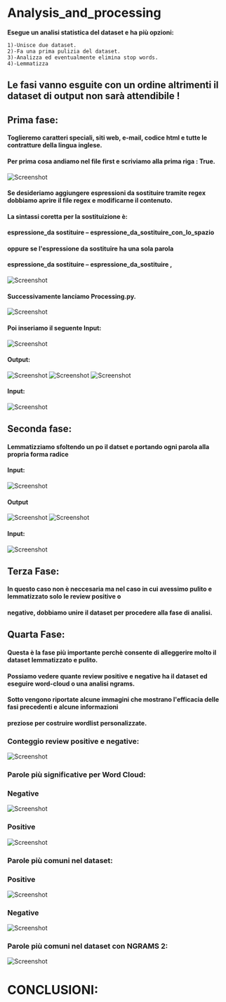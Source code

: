 # Analysis_and_processing
 
 __Esegue un analisi statistica del dataset e ha più opzioni:__ 
     
    1)-Unisce due dataset.
    2)-Fa una prima pulizia del dataset.
    3)-Analizza ed eventualmente elimina stop words.
    4)-Lemmatizza

## Le fasi vanno esguite con un ordine altrimenti il dataset di output non sarà attendibile !
## Prima fase:
#### Toglieremo caratteri speciali, siti web, e-mail, codice html e tutte le contratture della lingua inglese.
#### Per prima cosa andiamo nel file first e scriviamo alla prima riga : True.
![Screenshot](MyScripts/OUTPUTS/Fasi_di_pulizia/1a_Fase_file_first.png)
#### Se desideriamo aggiungere espressioni da sostituire tramite regex dobbiamo aprire il file regex e modificarne il contenuto.
#### La sintassi coretta per la sostituizione è:
#### espressione_da sostituire – espressione_da_sostituire_con_lo_spazio
#### oppure se l'espressione da sostituire ha una sola parola
#### espressione_da sostituire – espressione_da_sostituire ,
![Screenshot](MyScripts/OUTPUTS/Fasi_di_pulizia/util.png)
#### Successivamente lanciamo Processing.py.
![Screenshot](MyScripts/OUTPUTS/Fasi_di_pulizia/1a_Fase_lunch.png)
#### Poi inseriamo il seguente Input:
![Screenshot](MyScripts/OUTPUTS/Fasi_di_pulizia/1a_Fase.png)
#### Output:
![Screenshot](MyScripts/OUTPUTS/Fasi_di_pulizia/1a_Fase_output1.png)
![Screenshot](MyScripts/OUTPUTS/Fasi_di_pulizia/1a_Fase_outputb.png)
![Screenshot](MyScripts/OUTPUTS/Fasi_di_pulizia/1a_Fase_output2.png)
#### Input:
![Screenshot](MyScripts/OUTPUTS/Fasi_di_pulizia/1a_Fase_input.png)

## Seconda fase:
#### Lemmatizziamo sfoltendo un po il datset e portando ogni parola alla propria forma radice
#### Input:
![Screenshot](MyScripts/OUTPUTS/lemmatizzazione/2a_Fase_input.png)
#### Output
![Screenshot](MyScripts/OUTPUTS/lemmatizzazione/2a_Fase_output1.png)
![Screenshot](MyScripts/OUTPUTS/lemmatizzazione/2a_Fase_output2.png)
#### Input:
![Screenshot](MyScripts/OUTPUTS/Fasi_di_pulizia/1a_Fase_input.png)

## Terza Fase:
#### In questo caso non è neccesaria ma nel caso in cui avessimo pulito e lemmatizzato solo le review positive o 
#### negative, dobbiamo unire il dataset per procedere alla fase di analisi.

## Quarta Fase:
#### Questa è la fase più importante perchè consente di alleggerire molto il dataset lemmatizzato e pulito.
#### Possiamo vedere quante review positive e negative ha il dataset ed eseguire word-cloud o una analisi ngrams.
#### Sotto vengono riportate alcune immagini che mostrano l'efficacia delle fasi precedenti e alcune informazioni 
#### preziose per costruire wordlist personalizzate.

### Conteggio review positive e negative:
![Screenshot](MyScripts/OUTPUTS/count_negative_positive.png)

### Parole più significative per Word Cloud:
### Negative
![Screenshot](MyScripts/OUTPUTS/word_cloud_negative.png)
### Positive
![Screenshot](MyScripts/OUTPUTS/word_cloud_positive.png)

### Parole più comuni nel dataset:
### Positive
![Screenshot](MyScripts/OUTPUTS/most_common50_positive.png)
### Negative
![Screenshot](MyScripts/OUTPUTS/most_common_negative.png)

### Parole più comuni nel dataset con NGRAMS 2:
![Screenshot](MyScripts/OUTPUTS/ngrams2_negative_top50.png)

# CONCLUSIONI:
